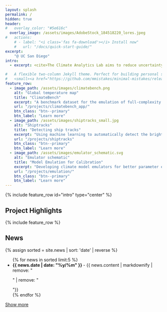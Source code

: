 ```yaml
---
layout: splash
permalink: /
hidden: true
header:
#   overlay_color: "#5e616c"
  overlay_image: /assets/images/AdobeStock_184518220_lores.jpeg
#   actions:
    # - label: "<i class='fas fa-download'></i> Install now"
    #   url: "/docs/quick-start-guide/"
excerpt: 
    "@ UC San Diego"
intro: 
  - excerpt: <cite>The Climate Analytics Lab aims to reduce uncertainty in the role of anthropogenic aerosol on the climate by exploiting recent advances in machine learning to enable improved projections and gain new insights from observations.</cite>

#   A flexible two-column Jekyll theme. Perfect for building personal sites, blogs, and portfolios.<br />
#   <small><a href="https://github.com/mmistakes/minimal-mistakes/releases/tag/4.24.0">Latest release v4.24.0</a></small>
feature_row:
  - image_path: /assets/images/climatebench.png
    alt: "Global temperature map"
    title: "ClimateBench"
    excerpt: "A benchmark dataset for the emulation of full-complexity climate models."
    url: "/projects/climatebench_app/"
    btn_class: "btn--primary"
    btn_label: "Learn more"
  - image_path: /assets/images/shiptracks_small.jpg
    alt: "Shiptracks"
    title: "Detecting ship tracks"
    excerpt: "Using machine learning to automatically detect the brightening effect that shipping can have on clouds."
    url: "/projects/shiptracks"
    btn_class: "btn--primary"
    btn_label: "Learn more"
  - image_path: /assets/images/emulator_schematic.svg
    alt: "Emulator schematic"
    title: "Model Emulation for Calibration"
    excerpt: "Developing climate model emulators for better parameter estimation and calibration."
    url: "/projects/emulation/"
    btn_class: "btn--primary"
    btn_label: "Learn more"      
---
```


{% include feature_row id="intro" type="center" %}

## Project Highlights

{% include feature_row %}

## News

{% assign sorted = site.news | sort: 'date' | reverse %}

<div id='short_news' style="display: block;">
  <ul>
  {% for news in sorted limit:5 %}
    <li><b> {{ news.date | date: "%y/%m" }} </b> - {{ news.content | markdownify  | remove: "<p>" | remove: "</p>"}} </li>
  {% endfor %}
  </ul>
  <a href="#" onclick="hideBlock('short_news'); showBlock('long_news'); return false;" class="btn btn--primary">Show more</a>
</div>

<div id='long_news' style="display: none;">
  <ul>
  {% assign sorted = site.news | sort: 'date' | reverse %}
  {% for news in sorted %}
    <li><b> {{ news.date | date: "%y/%m" }} </b> - {{ news.content | markdownify  | remove: "<p>" | remove: "</p>"}} </li>
  {% endfor %}
  </ul>
  <a href="#" onclick="hideBlock('long_news'); showBlock('short_news'); return false;" class="btn btn--primary">Show less</a>
</div>